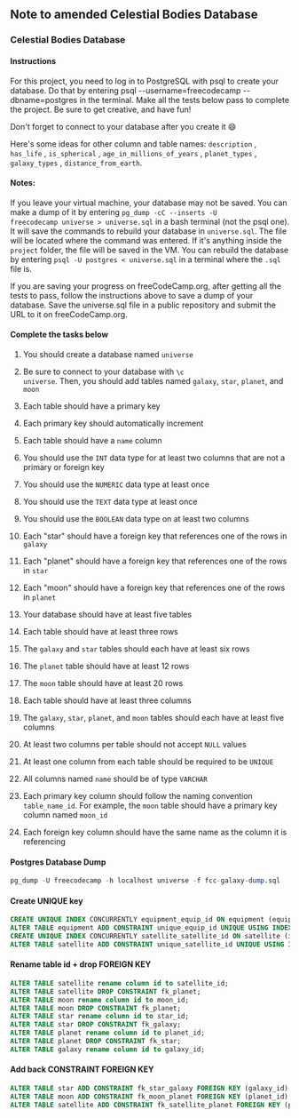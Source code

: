
## Note to amended Celestial Bodies Database

### Celestial Bodies Database

#### Instructions

For this project, you need to log in to PostgreSQL with psql to create your database. Do that by entering psql --username=freecodecamp --dbname=postgres in the terminal. Make all the tests below pass to complete the project. Be sure to get creative, and have fun!

</code>Don't forget to connect to your database after you create it</code> 😄

Here's some ideas for other column and table names: <code>description</code> , <code>has_life</code> , <code>is_spherical</code> , <code>age_in_millions_of_years</code> , <code>planet_types</code> , <code>galaxy_types</code> , <code>distance_from_earth</code>.

#### Notes:

If you leave your virtual machine, your database may not be saved. You can make a dump of it by entering <code>pg_dump -cC --inserts -U freecodecamp universe > universe.sql</code> in a bash terminal (not the psql one). It will save the commands to rebuild your database in <code>universe.sql</code>. The file will be located where the command was entered. If it's anything inside the <code>project</code> folder, the file will be saved in the VM. You can rebuild the database by entering <code>psql -U postgres < universe.sql</code> in a terminal where the <code>.sql</code> file is.

If you are saving your progress on freeCodeCamp.org, after getting all the tests to pass, follow the instructions above to save a dump of your database. Save the universe.sql file in a public repository and submit the URL to it on freeCodeCamp.org.

#### Complete the tasks below

1. You should create a database named <code>universe</code>

1. Be sure to connect to your database with <code>\c universe</code>. Then, you should add tables named <code>galaxy</code>, <code>star</code>, <code>planet</code>, and <code>moon</code>

1. Each table should have a primary key

1. Each primary key should automatically increment

1. Each table should have a <code>name</code> column

1. You should use the <code>INT</code> data type for at least two columns that are not a primary or foreign key

1. You should use the <code>NUMERIC</code> data type at least once

1. You should use the <code>TEXT</code> data type at least once

1. You should use the <code>BOOLEAN</code> data type on at least two columns

1. Each "star" should have a foreign key that references one of the rows in <code>galaxy</code>

1. Each "planet" should have a foreign key that references one of the rows in <code>star</code>

1. Each "moon" should have a foreign key that references one of the rows in <code>planet</code>

1. Your database should have at least five tables

1. Each table should have at least three rows

1. The <code>galaxy</code> and <code>star</code> tables should each have at least six rows

1. The <code>planet</code> table should have at least 12 rows

1. The <code>moon</code> table should have at least 20 rows

1. Each table should have at least three columns

1. The <code>galaxy</code>, <code>star</code>, <code>planet</code>, and <code>moon</code> tables should each have at least five columns

1. At least two columns per table should not accept <code>NULL</code> values

1. At least one column from each table should be required to be <code>UNIQUE</code>

1. All columns named <code>name</code> should be of type <code>VARCHAR</code>

1. Each primary key column should follow the naming convention <code>table_name_id</code>. For example, the <code>moon</code> table should have a primary key column named <code>moon_id</code>

1. Each foreign key column should have the same name as the column it is referencing

#### Postgres Database Dump       
```sql
pg_dump -U freecodecamp -h localhost universe -f fcc-galaxy-dump.sql
```

#### Create UNIQUE key
```sql
CREATE UNIQUE INDEX CONCURRENTLY equipment_equip_id ON equipment (equip_id);
ALTER TABLE equipment ADD CONSTRAINT unique_equip_id UNIQUE USING INDEX equipment_equip_id;
CREATE UNIQUE INDEX CONCURRENTLY satellite_satellite_id ON satellite (id);
ALTER TABLE satellite ADD CONSTRAINT unique_satellite_id UNIQUE USING INDEX satellite_satellite_id;
```

#### Rename table id + drop FOREIGN KEY
```sql
ALTER TABLE satellite rename column id to satellite_id;
ALTER TABLE satellite DROP CONSTRAINT fk_planet;
ALTER TABLE moon rename column id to moon_id;
ALTER TABLE moon DROP CONSTRAINT fk_planet;
ALTER TABLE star rename column id to star_id;
ALTER TABLE star DROP CONSTRAINT fk_galaxy;
ALTER TABLE planet rename column id to planet_id;
ALTER TABLE planet DROP CONSTRAINT fk_star;
ALTER TABLE galaxy rename column id to galaxy_id;
```

#### Add back CONSTRAINT FOREIGN KEY
```sql
ALTER TABLE star ADD CONSTRAINT fk_star_galaxy FOREIGN KEY (galaxy_id) REFERENCES galaxy (galaxy_id);
ALTER TABLE moon ADD CONSTRAINT fk_moon_planet FOREIGN KEY (planet_id) REFERENCES planet (planet_id);
ALTER TABLE satellite ADD CONSTRAINT fk_satellite_planet FOREIGN KEY (planet_id) REFERENCES planet (planet_id);
```